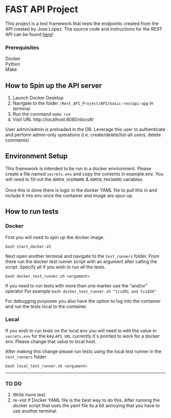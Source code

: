 # FAST API Project 

This project is a test framework that tests the endpoints created from
the API created by Jose Lopez. The source code and instructions for the REST API can be found
[here](https://github.com/jllopez/basic-restapi-app)!

### Prerequisites
Docker \
Python \
Make

## How to Spin up the API server
1. Launch Docker Desktop
2. Navigate to the folder `/Rest_API_Project/API/basic-restapi-app` in terminal
3. Run the command `make run`
4. Visit URL http://localhost:8080/docs#/

User admin/admin is preloaded in the DB. Leverage this user to authenticate and perform admin-only operations 
(i.e. create/delete/list-all users, delete comments)

## Environment Setup
This framework is intended to be run in a docker environment. Please create a file named `secrets.env` and copy the
contents in example.env. You will need to fill out the `ADMIN_USERNAME` & `ADMIN_PASSWORD` variables. \
\
Once this is done there is logic in the docker YAML file to pull this in and include it ints env once the container and
image are spun up.

## How to run tests
### Docker
First you will need to spin up the docker image. 
```commandline
bash start_docker.sh
```
Next open another terminal and navigate to the `test_runners` folder. From there run the docker test runner script with
an argument after calling the script. Specify all if you wish to run all the tests.
```commandline
bash docker_test_runner.sh <argument>
```
If you need to run tests with more than one marker use the "and/or" operator
For example `bash docker_test_runner.sh "tcid01 and tcid34"` 

For debugging purposes you also have the option to log into the container and run the tests local to the container.

### Local
If you wish to run tests on the local env you will need to edit the value in `secrets.env` for the key `API_URL` 
currently it`s pointed to work for a docker env. Please change that value to local host.

After making this change please run tests using the local test runner in the `test_runners` folder
```commandline
bash local_test_runner.sh <argument>
```
----
 ### TO DO
1. Write more test.
2. re-vist if Docker YAML file is the best way to do this. After running the docker script that uses the yaml file
its a bit annoying that you have to use another terminal.
